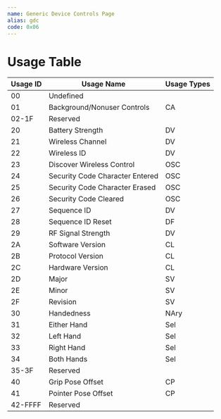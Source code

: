 ```yaml
---
name: Generic Device Controls Page
alias: gdc
code: 0x06
---
```

# Usage Table

| Usage ID | Usage Name                      | Usage Types |
|----------|---------------------------------|-------------|
| 00       | Undefined                       |             |
| 01       | Background/Nonuser  Controls    | CA          |
| 02-1F    | Reserved                        |             |
| 20       | Battery Strength                | DV          |
| 21       | Wireless Channel                | DV          |
| 22       | Wireless ID                     | DV          |
| 23       | Discover Wireless Control       | OSC         |
| 24       | Security Code Character Entered | OSC         |
| 25       | Security Code Character Erased  | OSC         |
| 26       | Security Code Cleared           | OSC         |
| 27       | Sequence ID                     | DV          |
| 28       | Sequence ID Reset               | DF          |
| 29       | RF Signal Strength              | DV          |
| 2A       | Software  Version               | CL          |
| 2B       | Protocol  Version               | CL          |
| 2C       | Hardware  Version               | CL          |
| 2D       | Major                           | SV          |
| 2E       | Minor                           | SV          |
| 2F       | Revision                        | SV          |
| 30       | Handedness                      | NAry        |
| 31       | Either Hand                     | Sel         |
| 32       | Left Hand                       | Sel         |
| 33       | Right Hand                      | Sel         |
| 34       | Both Hands                      | Sel         |
| 35-3F    | Reserved                        |             |
| 40       | Grip  Pose  Offset              | CP          |
| 41       | Pointer  Pose  Offset           | CP          |
| 42-FFFF  | Reserved                        |             |
